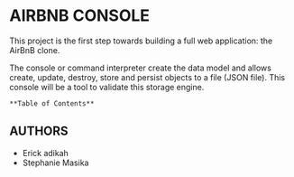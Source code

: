    <h1>AIRBNB CONSOLE</h1>


This project is the first step towards building a full web application: the AirBnB clone.

The console or command interpreter create the data model and allows create, update, destroy, store and persist objects to a file (JSON file). This console will be a tool to validate this storage engine.

    **Table of Contents**


<h2>AUTHORS</h2>
<ul>
<li>Erick adikah</li>
<li>Stephanie Masika</li>

